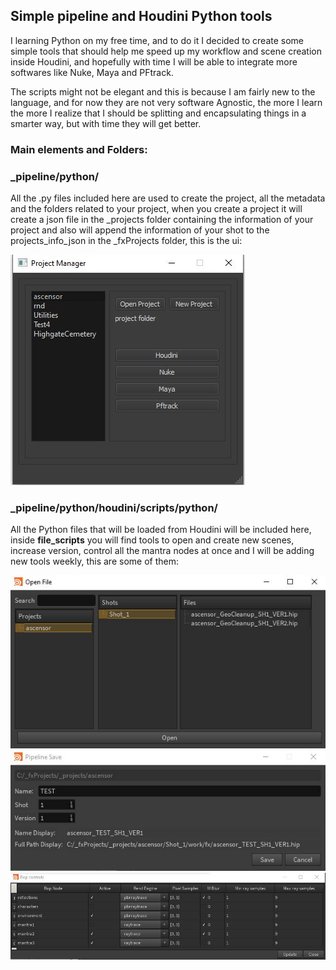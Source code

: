 ## Simple pipeline and Houdini Python tools
I learning Python on my free time, and to do it I decided to 
create some simple tools that should help me speed up my workflow and
scene creation inside Houdini, and hopefully with time I will be able to
integrate more softwares like Nuke, Maya and PFtrack.

The scripts might not be elegant and this is because I am fairly new to the 
language, and for now they are not very software Agnostic, the more I learn
the more I realize that I should be splitting and encapsulating things in a
smarter way, but with time they will get better.


### Main elements and Folders:

### _pipeline/python/

All the .py files included here are used to create the project, all the metadata
and the folders related to your project, when you create a project it will create
a json file in the _projects folder containing the information of your project
and also will append the information of your shot to the projects_info_json in 
the _fxProjects folder, this is the ui:

![](images/project_manager.JPG)

### _pipeline/python/houdini/scripts/python/

All the Python files that will be loaded from Houdini will be included here, inside **file_scripts**
you will find tools to open and create new scenes, increase version, control all the mantra nodes at once
and I will be adding new tools weekly, this are some of them:

![](images/OpenDialog.JPG)
![](images/Save_dialog.jpg)
![](images/Rop_controls.JPG)



